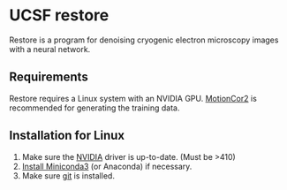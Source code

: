 # UCSF restore

Restore is a program for denoising cryogenic electron microscopy images with a neural network. 

## Requirements
Restore requires a Linux system with an NVIDIA GPU. 
[MotionCor2](https://msg.ucsf.edu/software) is recommended for generating the training data. 

## Installation for Linux

1. Make sure the [NVIDIA](https://www.nvidia.com/Download/index.aspx?lang=en-us) driver is up-to-date. (Must be >410)
2. [Install Miniconda3](https://conda.io/projects/conda/en/latest/user-guide/install/linux.html) (or Anaconda) if necessary. 
3. Make sure [git](https://git-scm.com/download/linux) is installed. 
